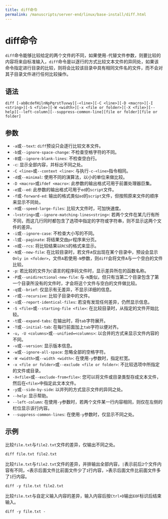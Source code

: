 ```yaml
---
title: diff命令
permalink: /manuscripts/server-end/linux/base-install/diff.html
---
```

  

# diff命令

`diff`命令能够比较给定的两个文件的不同，如果使用`-`代替文件参数，则要比较的内容将来自标准输入，`diff`命令是以逐行的方式比较文本文件的异同处，如果该命令指定进行目录的比较，则将会比较该目录中具有相同文件名的文件，而不会对其子目录文件进行任何比较操作。

## 语法

```shell
diff [-abBcdefHilnNpPqrstTuvwy][-<line>][-C <line>][-D <macro>][-I <string>][-S <file>][-W <width>][-x <file or folder>][-X <file>][--help][--left-column][--suppress-common-line][file or folder][file or folder]
```

## 参数

- `-a`或`--text`: `diff`预设只会逐行比较文本文件。
- `-b`或`--ignore-space-change`: 不检查空格字符的不同。
- `-B`或`--ignore-blank-lines`: 不检查空白行。
- `-c`: 显示全部内容，并标出不同之处。
- `-C <line>`或`--context <line>`: 与执行`-c-<line>`指令相同。
- `-d`或`--minimal`: 使用不同的演算法，以小的单位来做比较。
- `-D <macro>`或`ifdef <macro>`: 此参数的输出格式可用于前置处理器巨集。
- `-e`或`--ed`: 此参数的输出格式可用于`ed`的`script`文件。
- `-f`或`-forward-ed`: 输出的格式类似`ed`的`script`文件，但按照原来文件的顺序来显示不同处。
- `-H`或`--speed-large-files`: 比较大文件时，可加快速度。
- `-l<string>`或`--ignore-matching-lines<string>`: 若两个文件在某几行有所不同，而这几行同时都包含了选项中指定的字符或字符串，则不显示这两个文件的差异。
- `-i`或`--ignore-case`: 不检查大小写的不同。
- `-l`或`--paginate`: 将结果交由`pr`程序来分页。
- `-n`或`--rcs`: 将比较结果以`RCS`的格式来显示。
- `-N`或`--new-file`: 在比较目录时，若文件`A`仅出现在某个目录中，预设会显示`Only in <folder>`，文件`A`若使用`-N`参数，则`diff`会将文件`A`与一个空白的文件比较。
- `-p`: 若比较的文件为`C`语言的程序码文件时，显示差异所在的函数名称。
- `-P`或`--unidirectional-new-file`: 与`-N`类似，但只有当第二个目录包含了第一个目录所没有的文件时，才会将这个文件与空白的文件做比较。
- `-q`或`--brief`: 仅显示有无差异，不显示详细的信息。
- `-r`或`--recursive`: 比较子目录中的文件。
- `-s`或`--report-identical-files`: 若没有发现任何差异，仍然显示信息。
- `-S <file>`或`--starting-file <file>`: 在比较目录时，从指定的文件开始比较。
- `-t`或`--expand-tabs`: 在输出时，将`tab`字符展开。
- `-T`或`--initial-tab`: 在每行前面加上`tab`字符以便对齐。
- `-u`，`-U <columns>`或`--unified=<columns>`: 以合并的方式来显示文件内容的不同。
- `-v`或`--version`: 显示版本信息。
- `-w`或`--ignore-all-space`: 忽略全部的空格字符。
- `-W <width>`或`--width <width>`: 在使用`-y`参数时，指定栏宽。
- `-x <file or folder>`或`--exclude <file or folder>`: 不比较选项中所指定的文件或目录。
- `-X<file>`或`--exclude-from<file>`: 您可以将文件或目录类型存成文本文件，然后在`<file>`中指定此文本文件。
- `-y`或`--side-by-side`: 以并列的方式显示文件的异同之处。
- `--help`: 显示帮助。
- `--left-column`: 在使用`-y`参数时，若两个文件某一行内容相同，则仅在左侧的栏位显示该行内容。
- `--suppress-common-lines`: 在使用`-y`参数时，仅显示不同之处。

## 示例

比较`file.txt`与`file2.txt`文件的差异，仅输出不同之处。

```shell
diff file.txt file2.txt
```

比较`file.txt`与`file2.txt`文件的差异，并排输出全部内容，`|`表示前后`2`个文件内容有不同，`<`表示后面文件比前面文件少了`1`行内容，`>`表示后面文件比前面文件多了`1`行内容。

```shell
diff -y file.txt file2.txt 
```

比较`file.txt`与自定义输入内容的差异，输入内容后按`Ctrl+D`输出`EOF`标识后结束输入。

```shell
diff -y file.txt -
```
